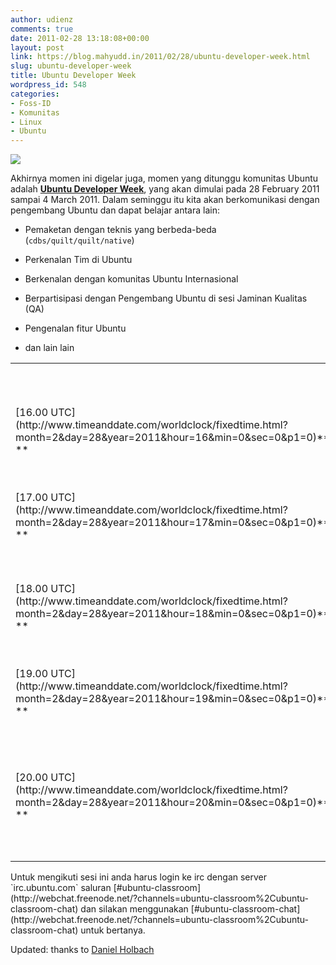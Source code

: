 ```yaml
---
author: udienz
comments: true
date: 2011-02-28 13:18:08+00:00
layout: post
link: https://blog.mahyudd.in/2011/02/28/ubuntu-developer-week.html
slug: ubuntu-developer-week
title: Ubuntu Developer Week
wordpress_id: 548
categories:
- Foss-ID
- Komunitas
- Linux
- Ubuntu
---
```


[![](http://daniel.holba.ch/blog/wp-content/plugins/2011/02/UDW2.png)](http://daniel.holba.ch/blog/wp-content/plugins/2011/02/UDW2.png)

Akhirnya momen ini digelar juga, momen yang ditunggu komunitas Ubuntu adalah [**Ubuntu Developer Week**](https://wiki.ubuntu.com/UbuntuDeveloperWeek), yang akan dimulai pada 28 February 2011 sampai 4 March 2011. Dalam seminggu itu kita akan berkomunikasi dengan pengembang Ubuntu dan dapat belajar antara lain:



	
  * Pemaketan dengan teknis yang berbeda-beda (`cdbs/quilt/quilt/native`)

	
  * Perkenalan Tim di Ubuntu

	
  * Berkenalan dengan komunitas Ubuntu Internasional

	
  * Berpartisipasi dengan Pengembang Ubuntu di sesi Jaminan Kualitas (QA)

	
  * Pengenalan fitur Ubuntu

	
  * dan lain lain


<table >
<tbody >
<tr >

<td >
</td>

<td >**Mon 28th Feb**
</td>

<td >**Tue 1st Mar**
</td>

<td >**Wed 2nd Mar**
</td>

<td >**Thu 3rd Mar**
</td>

<td >**Fri 4th Mar **
</td>
</tr>
<tr >

<td >[16.00 UTC](http://www.timeanddate.com/worldclock/fixedtime.html?month=2&day=28&year=2011&hour=16&min=0&sec=0&p1=0)** **
</td>

<td >Memulai berpartisipasi di pengembangan -- dholbach
</td>

<td >Bagaimana menulis pengaya compiz -- smspillaz
</td>

<td >TestDrive - RoAkSoAx
</td>

<td >Integrasi paket anda dengan penerjemahan Launchpad - dpm
</td>

<td >Bagaimana melaporkan bug dengan lebih baik -- nigelb and bdmurray
</td>
</tr>
<tr >

<td >[17.00 UTC](http://www.timeanddate.com/worldclock/fixedtime.html?month=2&day=28&year=2011&hour=17&min=0&sec=0&p1=0)** **
</td>

<td >Memulai berpartisipasi di pengembangan -- dholbach
</td>

<td >Bagaimana membaharui paket di rilis stabil (untuk pembaharuan pemaketan) -- jibel
</td>

<td >LoCo Directory Hacking - mhall119 and cjohnston
</td>

<td >Memulai Unity 2D -- Kaleo
</td>

<td >Pengenalan boto EC2 Cloud API -- kim0
</td>
</tr>
<tr >

<td >[18.00 UTC](http://www.timeanddate.com/worldclock/fixedtime.html?month=2&day=28&year=2011&hour=18&min=0&sec=0&p1=0)** **
</td>

<td >Pengenalan Ubuntu Distributed Development (UDD) -- barry
</td>

<td >Pengembangan Pemrograman aplikasi Ubuntu One -- aquarius
</td>

<td >Ubuntu ARM dan OMAP4 images -- ogra
</td>

<td >Jaminan kualitas dengan direktur Teknis Ubuntu -- rickspencer3
</td>

<td >Pengenalan pengembangan Django -- lukasz
</td>
</tr>
<tr >

<td >[19.00 UTC](http://www.timeanddate.com/worldclock/fixedtime.html?month=2&day=28&year=2011&hour=19&min=0&sec=0&p1=0)** **
</td>

<td >Memperbaiki Unity -- jcastro and DBO
</td>

<td >Rocking with Zeitgeist  -- manish and seiflotfy
</td>

<td >Mengembangkan bot IRC -- tsimpson
</td>

<td >Bagaimana memasukkan paket anda di Ubuntu -- stgraber
</td>

<td >Memulai dengan pembangunan harian di Launchpad -- Quintasan
</td>
</tr>
<tr >

<td >[20.00 UTC](http://www.timeanddate.com/worldclock/fixedtime.html?month=2&day=28&year=2011&hour=20&min=0&sec=0&p1=0)** **
</td>

<td >Bagaimana memperbaiki bug di Ubuntu dan bagaimana membuat sponsor senang -- tumbleweed
</td>

<td >Bagaimana mengirimkan perbaikan anda ke Debian dan bagaimana membuat komunitas senang -- Rhonda and nigelb
</td>

<td >Rocking out with libunity -- kampstrup
</td>

<td >Berkerja dengan ubuntu-dev-tools -- bdrung
</td>

<td >Project Lightning Talks -- lots of people
</td>
</tr>
</tbody>
</table>
Untuk mengikuti sesi ini anda harus login ke irc dengan server `irc.ubuntu.com` saluran [#ubuntu-classroom](http://webchat.freenode.net/?channels=ubuntu-classroom%2Cubuntu-classroom-chat) dan silakan menggunakan [#ubuntu-classroom-chat](http://webchat.freenode.net/?channels=ubuntu-classroom%2Cubuntu-classroom-chat) untuk bertanya.



Updated: thanks to [Daniel Holbach](http://daniel.holba.ch/blog/?p=922)
